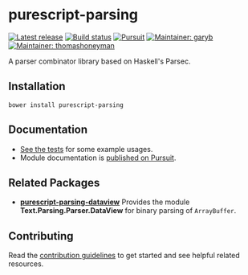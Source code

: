 # purescript-parsing

[![Latest release](http://img.shields.io/github/release/purescript-contrib/purescript-parsing.svg)](https://github.com/purescript-contrib/purescript-parsing/releases)
[![Build status](https://travis-ci.org/purescript-contrib/purescript-parsing.svg?branch=master)](https://travis-ci.org/purescript-contrib/purescript-parsing)
[![Pursuit](http://pursuit.purescript.org/packages/purescript-parsing/badge)](http://pursuit.purescript.org/packages/purescript-parsing/)
[![Maintainer: garyb](https://img.shields.io/badge/maintainer-garyb-lightgrey.svg)](http://github.com/garyb)
[![Maintainer: thomashoneyman](https://img.shields.io/badge/maintainer-thomashoneyman-lightgrey.svg)](http://github.com/thomashoneyman)

A parser combinator library based on Haskell's Parsec.

## Installation

```
bower install purescript-parsing
```

## Documentation

- [See the tests](test/Main.purs) for some example usages.
- Module documentation is [published on Pursuit](http://pursuit.purescript.org/packages/purescript-parsing).

## Related Packages

- [__purescript-parsing-dataview__](https://pursuit.purescript.org/packages/purescript-parsing-dataview)
  Provides the module __Text.Parsing.Parser.DataView__ for binary parsing of
  `ArrayBuffer`.

## Contributing

Read the [contribution guidelines](https://github.com/purescript-contrib/purescript-parsing/blob/master/.github/contributing.md) to get started and see helpful related resources.
